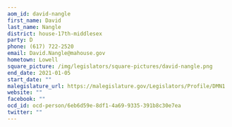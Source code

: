```yaml
---
aom_id: david-nangle
first_name: David
last_name: Nangle
district: house-17th-middlesex
party: D
phone: (617) 722-2520
email: David.Nangle@mahouse.gov
hometown: Lowell
square_picture: /img/legislators/square-pictures/david-nangle.png
end_date: 2021-01-05
start_date: ""
malegislature_url: https://malegislature.gov/Legislators/Profile/DMN1
website: ""
facebook: ""
ocd_id: ocd-person/6eb6d59e-8df1-4a69-9335-391b8c30e7ea
twitter: ""
---
```

